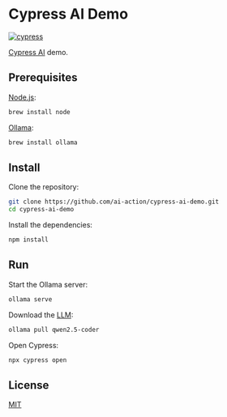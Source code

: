 # Cypress AI Demo

[![cypress](https://github.com/ai-action/cypress-ai-demo/actions/workflows/cypress.yml/badge.svg)](https://github.com/ai-action/cypress-ai-demo/actions/workflows/cypress.yml)

[Cypress AI](https://github.com/ai-action/cy-ai) demo.

## Prerequisites

[Node.js](https://nodejs.org/):

```sh
brew install node
```

[Ollama](https://ollama.com/):

```sh
brew install ollama
```

## Install

Clone the repository:

```sh
git clone https://github.com/ai-action/cypress-ai-demo.git
cd cypress-ai-demo
```

Install the dependencies:

```sh
npm install
```

## Run

Start the Ollama server:

```sh
ollama serve
```

Download the [LLM](https://ollama.com/library/qwen2.5-coder):

```sh
ollama pull qwen2.5-coder
```

Open Cypress:

```sh
npx cypress open
```

## License

[MIT](LICENSE)

